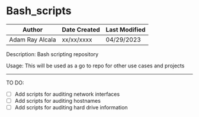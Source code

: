 # Bash_scripts

Author        | Date Created  | Last Modified
------------- | ------------- | -------------
Adam Ray Alcala  | xx/xx/xxxx  | 04/29/2023

Description:    Bash scripting repository

Usage:          This will be used as a go to repo for other use cases and projects

---
TO DO:

- [ ] Add scripts for auditing network interfaces
- [ ] Add scripts for auditing hostnames
- [ ] Add scripts for auditing hard drive information
